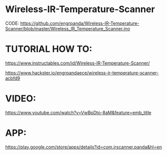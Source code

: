 # Wireless-IR-Temperature-Scanner

CODE: https://github.com/engrpanda/Wireless-IR-Temperature-Scanner/blob/master/Wireless_IR_Temperature_Scanner.ino

# TUTORIAL HOW TO: 

https://www.instructables.com/id/Wireless-IR-Temperature-Scanner/

https://www.hackster.io/engrpandaece/wireless-ir-temperature-scanner-acbfd9

# VIDEO:
https://www.youtube.com/watch?v=VwBpDto-8aM&feature=emb_title


# APP:

https://play.google.com/store/apps/details?id=com.irscanner.panda&hl=en

